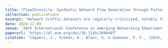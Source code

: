 ```yaml
---
title: "FlowChronicle: Synthetic Network Flow Generation through Pattern Set Mining"
collection: publications
excerpt: "Network traffic datasets are regularly criticized, notably for the lack of realism and diversity in their attack or benign traffic. Generating synthetic network traffic using generative machine learning techniques is a recent area of research that could complement experimental test beds and help assess the efficiency of network security tools such as network intrusion detection systems. Most methods generating synthetic network flows disregard the temporal dependencies between them, leading to unrealistic traffic. To address this issue, we introduce FlowChronicle, a novel synthetic network flow generation tool that relies on pattern mining and statistical models to preserve temporal dependencies. We empirically compare our method against state-of-the-art techniques on several criteria, namely realism, diversity, compliance, and novelty. This evaluation demonstrates the capability of FlowChronicle to achieve high-quality generation while significantly outperforming the other methods in preserving temporal dependencies between flows. Besides, in contrast to deep learning methods, the patterns identified by FlowChronicle are explainable, and experts can verify their soundness. Our work substantially advances synthetic network traffic generation, offering a method that enhances both the utility and trustworthiness of the generated network flows."
date: 2024-12-09
venue: '20th International Conference on emerging Networking EXperiments and Technologies (CoNEXT)'
paperurl: 'https://dl.acm.org/doi/10.1145/3696407'
citation: 'Cüppers, J., Schoen, A., Blanc, G. & Gimenez, P. F., (2024, December). FlowChronicle: Synthetic Network Flow Generation through Pattern Set Mining Generation. In the 20th International Conference on emerging Networking EXperiments and Technologies (CoNEXT).'
---
```

